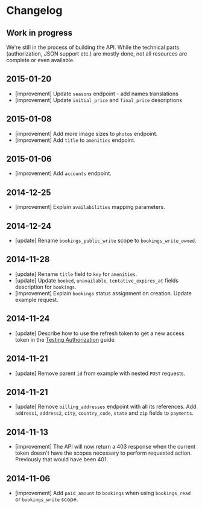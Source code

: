 # Changelog

## Work in progress

We're still in the process of building the API. While the technical parts
(authorization, JSON support etc.) are mostly done, not all resources
are complete or even available.

## 2015-01-20
  * [improvement] Update `seasons` endpoint - add names translations
  * [improvement] Update `initial_price` and `final_price` descriptions

## 2015-01-08
  * [improvement] Add more image sizes to `photos` endpoint.
  * [improvement] Add `title` to `amenities` endpoint.

## 2015-01-06
  * [improvement] Add `accounts` endpoint.

## 2014-12-25
  * [improvement] Explain `availabilities` mapping parameters.

## 2014-12-24
  * [update] Rename `bookings_public_write` scope to `bookings_write_owned`.

## 2014-11-28
  * [update] Rename `title` field to `key` for `amenities`.
  * [update] Update `booked`, `unavailable`, `tentative_expires_at` fields description for `bookings`.
  * [improvement] Explain `bookings` status assignment on creation. Update example request.

## 2014-11-24
  * [update] Describe how to use the refresh token to get a new access token in the [Testing Authorization](/reference/testing_authorization) guide.

## 2014-11-21
  * [update] Remove parent `id` from example with nested `POST` requests.

## 2014-11-21
  * [update] Remove `billing_addresses` endpoint with all its references. Add `address1`, `address2`, `city`, `country_code`, `state` and `zip` fields to `payments`.

## 2014-11-13
  * [improvement] The API will now return a 403 response when the current token doesn't have
    the scopes necessary to perform requested action. Previously that would have been 401.

## 2014-11-06
  * [improvement] Add `paid_amount` to `bookings` when using `bookings_read` or `bookings_write` scope.
